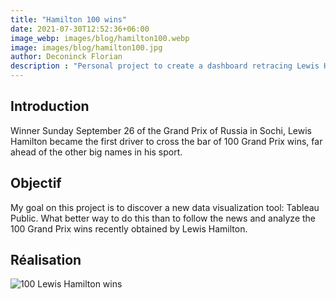 ```yaml
---
title: "Hamilton 100 wins"
date: 2021-07-30T12:52:36+06:00
image_webp: images/blog/hamilton100.webp
image: images/blog/hamilton100.jpg
author: Deconinck Florian
description : "Personal project to create a dashboard retracing Lewis Hamilton's 100 Formula 1 wins"
---
```


## Introduction
Winner Sunday September 26 of the Grand Prix of Russia in Sochi, Lewis Hamilton became the first driver to cross the bar of 100 Grand Prix wins, far ahead of the other big names in his sport.

## Objectif
My goal on this project is to discover a new data visualization tool: Tableau Public. What better way to do this than to follow the news and analyze the 100 Grand Prix wins recently obtained by Lewis Hamilton.

## Réalisation
![100 Lewis Hamilton wins](https://deconinckflo.github.io/images/blog/Hamilton.png#thumbnail)
